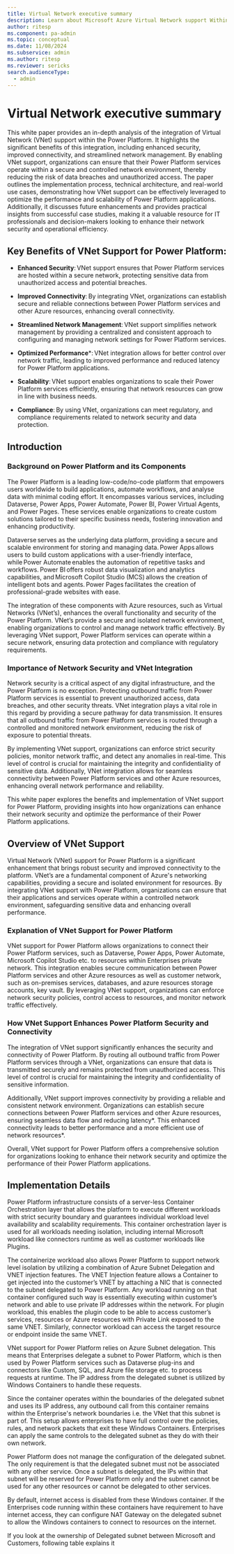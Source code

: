 ```yaml
---
title: Virtual Network executive summary
description: Learn about Microsoft Azure Virtual Network support Within the Power Platform.
author: ritesp
ms.component: pa-admin
ms.topic: conceptual
ms.date: 11/08/2024
ms.subservice: admin
ms.author: ritesp
ms.reviewer: sericks
search.audienceType: 
  - admin
---
```


# Virtual Network executive summary

This white paper provides an in-depth analysis of the integration of Virtual Network (VNet) support within the Power Platform. It highlights the significant benefits of this integration, including enhanced security, improved connectivity, and streamlined network management. By enabling VNet support, organizations can ensure that their Power Platform services operate within a secure and controlled network environment, thereby reducing the risk of data breaches and unauthorized access. The paper outlines the implementation process, technical architecture, and real-world use cases, demonstrating how VNet support can be effectively leveraged to optimize the performance and scalability of Power Platform applications. Additionally, it discusses future enhancements and provides practical insights from successful case studies, making it a valuable resource for IT professionals and decision-makers looking to enhance their network security and operational efficiency. 

## Key Benefits of VNet Support for Power Platform: 

- **Enhanced Security**: VNet support ensures that Power Platform services are hosted within a secure network, protecting sensitive data from unauthorized access and potential breaches. 

- **Improved Connectivity**: By integrating VNet, organizations can establish secure and reliable connections between Power Platform services and other Azure resources, enhancing overall connectivity. 

- **Streamlined Network Management**: VNet support simplifies network management by providing a centralized and consistent approach to configuring and managing network settings for Power Platform services. 

- **Optimized Performance***: VNet integration allows for better control over network traffic, leading to improved performance and reduced latency for Power Platform applications. 

- **Scalability**: VNet support enables organizations to scale their Power Platform services efficiently, ensuring that network resources can grow in line with business needs. 

- **Compliance**: By using VNet, organizations can meet regulatory, and compliance requirements related to network security and data protection.

## Introduction

### Background on Power Platform and its Components 

The Power Platform is a leading low-code/no-code platform that empowers users worldwide to build applications, automate workflows, and analyse data with minimal coding effort. It encompasses various services, including Dataverse, Power Apps, Power Automate, Power BI, Power Virtual Agents, and Power Pages. These services enable organizations to create custom solutions tailored to their specific business needs, fostering innovation and enhancing productivity. 

Dataverse serves as the underlying data platform, providing a secure and scalable environment for storing and managing data. Power Apps allows users to build custom applications with a user-friendly interface, while Power Automate enables the automation of repetitive tasks and workflows. Power BI offers robust data visualization and analytics capabilities, and Microsoft Copilot Studio (MCS) allows the creation of intelligent bots and agents. Power Pages facilitates the creation of professional-grade websites with ease. 

The integration of these components with Azure resources, such as Virtual Networks (VNet’s), enhances the overall functionality and security of the Power Platform. VNet’s provide a secure and isolated network environment, enabling organizations to control and manage network traffic effectively. By leveraging VNet support, Power Platform services can operate within a secure network, ensuring data protection and compliance with regulatory requirements. 

### Importance of Network Security and VNet Integration 

Network security is a critical aspect of any digital infrastructure, and the Power Platform is no exception. Protecting outbound traffic from Power Platform services is essential to prevent unauthorized access, data breaches, and other security threats. VNet integration plays a vital role in this regard by providing a secure pathway for data transmission. It ensures that all outbound traffic from Power Platform services is routed through a controlled and monitored network environment, reducing the risk of exposure to potential threats. 

By implementing VNet support, organizations can enforce strict security policies, monitor network traffic, and detect any anomalies in real-time. This level of control is crucial for maintaining the integrity and confidentiality of sensitive data. Additionally, VNet integration allows for seamless connectivity between Power Platform services and other Azure resources, enhancing overall network performance and reliability. 

This white paper explores the benefits and implementation of VNet support for Power Platform, providing insights into how organizations can enhance their network security and optimize the performance of their Power Platform applications. 

## Overview of VNet Support 

Virtual Network (VNet) support for Power Platform is a significant enhancement that brings robust security and improved connectivity to the platform. VNet’s are a fundamental component of Azure's networking capabilities, providing a secure and isolated environment for resources. By integrating VNet support with Power Platform, organizations can ensure that their applications and services operate within a controlled network environment, safeguarding sensitive data and enhancing overall performance. 

### Explanation of VNet Support for Power Platform 

VNet support for Power Platform allows organizations to connect their Power Platform services, such as Dataverse, Power Apps, Power Automate, Microsoft Copilot Studio etc. to resources within Enterprises private network. This integration enables secure communication between Power Platform services and other Azure resources as well as customer network, such as on-premises services, databases, and azure resources storage accounts, key vault. By leveraging VNet support, organizations can enforce network security policies, control access to resources, and monitor network traffic effectively. 

### How VNet Support Enhances Power Platform Security and Connectivity 

The integration of VNet support significantly enhances the security and connectivity of Power Platform. By routing all outbound traffic from Power Platform services through a VNet, organizations can ensure that data is transmitted securely and remains protected from unauthorized access. This level of control is crucial for maintaining the integrity and confidentiality of sensitive information. 

Additionally, VNet support improves connectivity by providing a reliable and consistent network environment. Organizations can establish secure connections between Power Platform services and other Azure resources, ensuring seamless data flow and reducing latency*. This enhanced connectivity leads to better performance and a more efficient use of network resources*. 

Overall, VNet support for Power Platform offers a comprehensive solution for organizations looking to enhance their network security and optimize the performance of their Power Platform applications. 

## Implementation Details

Power Platform infrastructure consists of a server-less Container Orchestration layer that allows the platform to execute different workloads with strict security boundary and guarantees individual workload level availability and scalability requirements. This container orchestration layer is used for all workloads needing isolation, including internal Microsoft workload like connectors runtime as well as customer workloads like Plugins. 

The containerize workload also allows Power Platform to support network level isolation by utilizing a combination of Azure Subnet Delegation and VNET injection features. The VNET Injection feature allows a Container to get injected into the customer’s VNET by attaching a NIC that is connected to the subnet delegated to Power Platform. Any workload running on that container configured such way is essentially executing within customer’s network and able to use private IP addresses within the network. For plugin workload, this enables the plugin code to be able to access customer’s services, resources or Azure resources with Private Link exposed to the same VNET. Similarly, connector workload can access the target resource or endpoint inside the same VNET. 

VNet support for Power Platform relies on Azure Subnet delegation. This means that Enterprises delegate a subnet to Power Platform, which is then used by Power Platform services such as Dataverse plug-ins and connectors like Custom, SQL, and Azure file storage etc. to process requests at runtime. The IP address from the delegated subnet is utilized by Windows Containers to handle these requests. 

Since the container operates within the boundaries of the delegated subnet and uses its IP address, any outbound call from this container remains within the Enterprise's network boundaries i.e. the VNet that this subnet is part of. This setup allows enterprises to have full control over the policies, rules, and network packets that exit these Windows Containers. Enterprises can apply the same controls to the delegated subnet as they do with their own network. 

Power Platform does not manage the configuration of the delegated subnet. The only requirement is that the delegated subnet must not be associated with any other service. Once a subnet is delegated, the IPs within that subnet will be reserved for Power Platform only and the subnet cannot be used for any other resources or cannot be delegated to other services. 

By default, internet access is disabled from these Windows container. If the Enterprises code running within these containers have requirement to have internet access, they can configure NAT Gateway on the delegated subnet to allow the Windows containers to connect to resources on the internet. 

If you look at the ownership of Delegated subnet between Microsoft and Customers, following table explains it 
